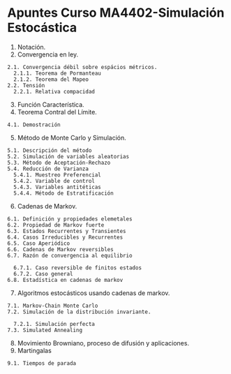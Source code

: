 # Apuntes Curso MA4402-Simulación Estocástica

  1. Notación.
  2. Convergencia en ley.
  
    2.1. Convergencia débil sobre espácios métricos.
      2.1.1. Teorema de Pormanteau
      2.1.2. Teorema del Mapeo
    2.2. Tensión
      2.2.1. Relativa compacidad
  3. Función Característica.
  4. Teorema Contral del Límite.
  
    4.1. Demostración
  5. Método de Monte Carlo y Simulación.
  
    5.1. Descripción del método
    5.2. Simulación de variables aleatorias
    5.3. Método de Aceptación-Rechazo
    5.4. Reducción de Varianza
      5.4.1. Muestreo Preferencial
      5.4.2. Variable de control
      5.4.3. Variables antitéticas
      5.4.4. Método de Estratificación
  6. Cadenas de Markov.
  
    6.1. Definición y propiedades elemetales
    6.2. Propiedad de Markov fuerte
    6.3. Estados Recurrentes y Transientes
    6.4. Casos Irreducibles y Recurrentes
    6.5. Caso Aperiódico
    6.6. Cadenas de Markov reversibles
    6.7. Razón de convergencia al equilibrio
    
      6.7.1. Caso reversible de finitos estados
      6.7.2. Caso general
    6.8. Estadística en cadenas de markov
    
  7. Algoritmos estocásticos usando cadenas de markov.
  
    7.1. Markov-Chain Monte Carlo
    7.2. Simulación de la distribución invariante.
    
      7.2.1. Simulación perfecta
    7.3. Simulated Annealing
    
  8. Movimiento Browniano, proceso de difusión y aplicaciones.
  9. Martingalas
    
    9.1. Tiempos de parada
